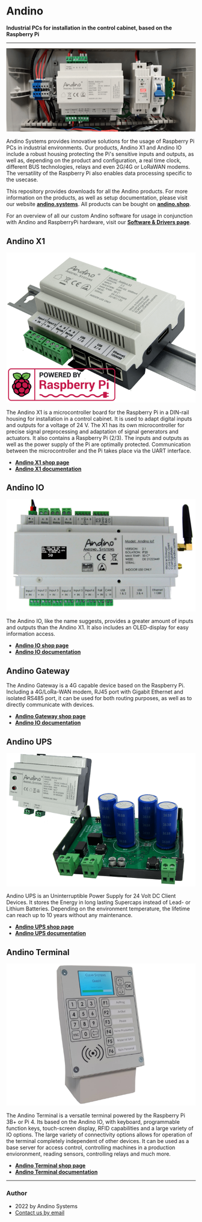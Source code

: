 # Andino
**Industrial PCs for installation in the control cabinet, based on the Raspberry Pi**

---

![Andino X1 installed in a control cabinet](./Andino-X1/img/andinox1.png)

Andino Systems provides innovative solutions for the usage of Raspberry Pi PCs in industrial environments. Our products, Andino X1 and Andino IO include a robust housing protecting the Pi's sensitive inputs and outputs, as well as, depending on the product and configuration, a real time clock, different BUS technologies, relays and even 2G/4G or LoRaWAN modems. The versatility of the Raspberry Pi also enables data processing specific to the usecase.

This repository provides downloads for all the Andino products. For more information on the products, as well as setup documentation, please visit our website **[andino.systems](https://andino.systems/)**. All products can be bought on **[andino.shop](https://andino.shop)**.

For an overview of all our custom Andino software for usage in conjunction with Andino and RaspberryPi hardware, visit our **[Software & Drivers page](https://andino.systems/programming)**.

## Andino X1

![Andino X1](./Andino-X1/Andino-X1-Raspberry-Pi-in-der-industrie.png)

The Andino X1 is a microcontroller board for the Raspberry Pi in a DIN-rail housing for installation in a control cabinet. It is used to adapt digital inputs and outputs for a voltage of 24 V. The X1 has its own microcontroller for precise signal preprocessing and adaptation of signal generators and actuators. It also contains a Raspberry Pi (2/3). The inputs and outputs as well as the power supply of the Pi are optimally protected. Communication between the microcontroller and the Pi takes place via the UART interface.

* **[Andino X1 shop page](https://andino.shop/en/c/hardware-shop/andino-x1)**
* **[Andino X1 documentation](https://andino.systems/andino-x1/andino-x1-overview)**

## Andino IO

![Andino-IO](./Andino-IO/andino-io-top-small.png)

The Andino IO, like the name suggests, provides a greater amount of inputs and outputs than the Andino X1. It also includes an OLED-display for easy information access.

* **[Andino IO shop page](https://andino.shop/en/c/hardware-shop/andino-io)**
* **[Andino IO documentation](https://andino.systems/andino-io/andino-io-overview)**

## Andino Gateway

The Andino Gateway is a 4G capable device based on the Raspberry Pi. Including a 4G/LoRa-WAN modem, RJ45 port with Gigabit Ethernet and isolated RS485 port, it can be used for both routing purposes, as well as to directly communicate with devices.

* **[Andino Gateway shop page](https://andino.shop/en/c/hardware-shop/andino-gateway)**
* **[Andino IO documentation](https://andino.systems/andino-gateway/andino-gateway-raspberry-pi-router-board)**

## Andino UPS

![Andino UPS closed and open](./Andino-UPS/img/andino-ups-small.png)

Andino UPS is an Uninterruptible Power Supply for 24 Volt DC Client Devices.
It stores the Energy in long lasting Supercaps instead of Lead- or Lithium Batteries.
Depending on the environment temperature, the lifetime can reach up to 10 years without any maintenance.

* **[Andino UPS shop page](https://andino.shop/en/c/hardware-shop/andino-usv)**
* **[Andino UPS documentation](https://andino.systems/andino-ups/andino-ups-overview)**

## Andino Terminal

![Andino Terminal](./Andino-Terminal/img/andino-terminal-webshop.png)

The Andino Terminal is a versatile terminal powered by the Raspberry Pi 3B+ or Pi 4. Its based on the Andino IO, with keyboard, programmable function keys, touch-screen display, RFID capabilities and a large variety of IO options. The large variety of connectivity options allows for operation of the terminal completely independent of other devices. It can be used as a base server for access control, controlling machines in a production envioronment, reading sensors, controlling relays and much more.

* **[Andino Terminal shop page](https://andino.shop/en/c/hardware-shop/andino-terminal)**
* **[Andino Terminal documentation](https://andino.systems/)**

---

### Author

* 2022 by Andino Systems
* [Contact us by email](mailto:info@andino.systems)
